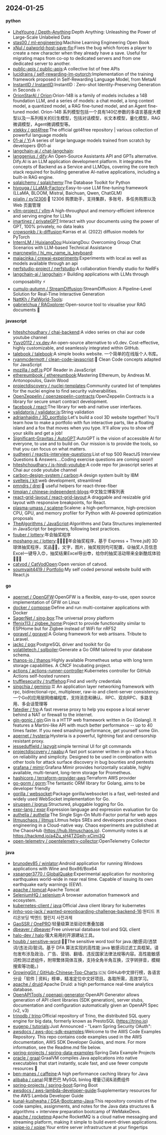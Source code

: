 ## 2024-01-25

#### python
* [LiheYoung / Depth-Anything](https://github.com/LiheYoung/Depth-Anything):Depth Anything: Unleashing the Power of Large-Scale Unlabeled Data
* [stas00 / ml-engineering](https://github.com/stas00/ml-engineering):Machine Learning Engineering Open Book
* [xNul / palworld-host-save-fix](https://github.com/xNul/palworld-host-save-fix):Fixes the bug which forces a player to create a new character when they already have a save. Useful for migrating maps from co-op to dedicated servers and from one dedicated server to another.
* [public-apis / public-apis](https://github.com/public-apis/public-apis):A collective list of free APIs
* [lucidrains / self-rewarding-lm-pytorch](https://github.com/lucidrains/self-rewarding-lm-pytorch):Implementation of the training framework proposed in Self-Rewarding Language Model, from MetaAI
* [InstantID / InstantID](https://github.com/InstantID/InstantID):InstantID : Zero-shot Identity-Preserving Generation in Seconds 🔥
* [OrionStarAI / Orion](https://github.com/OrionStarAI/Orion):Orion-14B is a family of models includes a 14B foundation LLM, and a series of models: a chat model, a long context model, a quantized model, a RAG fine-tuned model, and an Agent fine-tuned model. Orion-14B 系列模型包括一个具有140亿参数的多语言基座大模型以及一系列相关的衍生模型，包括对话模型，长文本模型，量化模型，RAG微调模型，Agent微调模型等。
* [xtekky / gpt4free](https://github.com/xtekky/gpt4free):The official gpt4free repository | various collection of powerful language models
* [01-ai / Yi](https://github.com/01-ai/Yi):A series of large language models trained from scratch by developers @01-ai
* [langchain-ai / chat-langchain](https://github.com/langchain-ai/chat-langchain):
* [langgenius / dify](https://github.com/langgenius/dify):An Open-Source Assistants API and GPTs alternative. Dify.AI is an LLM application development platform. It integrates the concepts of Backend as a Service and LLMOps, covering the core tech stack required for building generative AI-native applications, including a built-in RAG engine.
* [sqlalchemy / sqlalchemy](https://github.com/sqlalchemy/sqlalchemy):The Database Toolkit for Python
* [hiyouga / LLaMA-Factory](https://github.com/hiyouga/LLaMA-Factory):Easy-to-use LLM fine-tuning framework (LLaMA, BLOOM, Mistral, Baichuan, Qwen, ChatGLM)
* [pjialin / py12306](https://github.com/pjialin/py12306):🚂 12306 购票助手，支持集群，多账号，多任务购票以及 Web 页面管理
* [vllm-project / vllm](https://github.com/vllm-project/vllm):A high-throughput and memory-efficient inference and serving engine for LLMs
* [imartinez / privateGPT](https://github.com/imartinez/privateGPT):Interact with your documents using the power of GPT, 100% privately, no data leaks
* [crowsonkb / k-diffusion](https://github.com/crowsonkb/k-diffusion):Karras et al. (2022) diffusion models for PyTorch
* [InternLM / HuixiangDou](https://github.com/InternLM/HuixiangDou):HuixiangDou: Overcoming Group Chat Scenarios with LLM-based Technical Assistance
* [marcnewlin / hi_my_name_is_keyboard](https://github.com/marcnewlin/hi_my_name_is_keyboard):
* [majacinka / crewai-experiments](https://github.com/majacinka/crewai-experiments):Experiments with local as well as models available through an api
* [nerfstudio-project / nerfstudio](https://github.com/nerfstudio-project/nerfstudio):A collaboration friendly studio for NeRFs
* [langchain-ai / langchain](https://github.com/langchain-ai/langchain):⚡ Building applications with LLMs through composability ⚡
* [cumulo-autumn / StreamDiffusion](https://github.com/cumulo-autumn/StreamDiffusion):StreamDiffusion: A Pipeline-Level Solution for Real-Time Interactive Generation
* [NattKh / PalWorld-Tools](https://github.com/NattKh/PalWorld-Tools):
* [gabrielchua / RAGxplorer](https://github.com/gabrielchua/RAGxplorer):Open-source tool to visualise your RAG documents 🔮

#### javascript
* [hiteshchoudhary / chai-backend](https://github.com/hiteshchoudhary/chai-backend):A video series on chai aur code youtube channel
* [Yuyz0112 / vx.dev](https://github.com/Yuyz0112/vx.dev):An open-source alternative to v0.dev. Cost-effective, highly customizable, and seamlessly integrated within GitHub.
* [talebook / talebook](https://github.com/talebook/talebook):A simple books website. 一个简单的在线版个人书库。
* [ryanmcdermott / clean-code-javascript](https://github.com/ryanmcdermott/clean-code-javascript):🛁 Clean Code concepts adapted for JavaScript
* [mozilla / pdf.js](https://github.com/mozilla/pdf.js):PDF Reader in JavaScript
* [ethereumbook / ethereumbook](https://github.com/ethereumbook/ethereumbook):Mastering Ethereum, by Andreas M. Antonopoulos, Gavin Wood
* [projectdiscovery / nuclei-templates](https://github.com/projectdiscovery/nuclei-templates):Community curated list of templates for the nuclei engine to find security vulnerabilities.
* [OpenZeppelin / openzeppelin-contracts](https://github.com/OpenZeppelin/openzeppelin-contracts):OpenZeppelin Contracts is a library for secure smart contract development.
* [facebook / react](https://github.com/facebook/react):The library for web and native user interfaces.
* [validatorjs / validator.js](https://github.com/validatorjs/validator.js):String validation
* [adrianhajdin / 3D_portfolio](https://github.com/adrianhajdin/3D_portfolio):Let's build a cool 3D website together! You'll learn how to make a portfolio with fun interactive parts, like a floating island and a fox that moves when you type. It'll allow you to show off your skills and get a job!
* [Significant-Gravitas / AutoGPT](https://github.com/Significant-Gravitas/AutoGPT):AutoGPT is the vision of accessible AI for everyone, to use and to build on. Our mission is to provide the tools, so that you can focus on what matters.
* [sudheerj / reactjs-interview-questions](https://github.com/sudheerj/reactjs-interview-questions):List of top 500 ReactJS Interview Questions & Answers....Coding exercise questions are coming soon!!
* [hiteshchoudhary / js-hindi-youtube](https://github.com/hiteshchoudhary/js-hindi-youtube):A code repo for javascript series at Chai aur code youtube channel
* [carbon-design-system / carbon](https://github.com/carbon-design-system/carbon):A design system built by IBM
* [sveltejs / kit](https://github.com/sveltejs/kit):web development, streamlined
* [pmndrs / drei](https://github.com/pmndrs/drei):🥉 useful helpers for react-three-fiber
* [timqian / chinese-independent-blogs](https://github.com/timqian/chinese-independent-blogs):中文独立博客列表
* [react-grid-layout / react-grid-layout](https://github.com/react-grid-layout/react-grid-layout):A draggable and resizable grid layout with responsive breakpoints, for React.
* [plasma-umass / scalene](https://github.com/plasma-umass/scalene):Scalene: a high-performance, high-precision CPU, GPU, and memory profiler for Python with AI-powered optimization proposals
* [TheAlgorithms / JavaScript](https://github.com/TheAlgorithms/JavaScript):Algorithms and Data Structures implemented in JavaScript for beginners, following best practices.
* [fouber / lottery](https://github.com/fouber/lottery):年会抽奖程序
* [moshang-xc / lottery](https://github.com/moshang-xc/lottery):🎉🌟✨🎈年会抽奖程序，基于 Express + Three.js的 3D 球体抽奖程序，奖品🧧🎁，文字，图片，抽奖规则均可配置，😜抽奖人员信息Excel一键导入😍，抽奖结果Excel导出😎，给你的抽奖活动带来全新酷炫体验🚀🚀🚀
* [catvod / CatVodOpen](https://github.com/catvod/CatVodOpen):Open version of catvod.
* [soumyajit4419 / Portfolio](https://github.com/soumyajit4419/Portfolio):My self coded personal website build with React.js

#### go
* [apernet / OpenGFW](https://github.com/apernet/OpenGFW):OpenGFW is a flexible, easy-to-use, open source implementation of GFW on Linux
* [docker / compose](https://github.com/docker/compose):Define and run multi-container applications with Docker
* [SagerNet / sing-box](https://github.com/SagerNet/sing-box):The universal proxy platform
* [ffenix113 / zigbee_home](https://github.com/ffenix113/zigbee_home):Project to provide functionality similar to ESPHome but for Zigbee instead of WiFi for nRF52
* [goravel / goravel](https://github.com/goravel/goravel):A Golang framework for web artisans. Tribute to Laravel.
* [jackc / pgx](https://github.com/jackc/pgx):PostgreSQL driver and toolkit for Go
* [volatiletech / sqlboiler](https://github.com/volatiletech/sqlboiler):Generate a Go ORM tailored to your database schema.
* [thanos-io / thanos](https://github.com/thanos-io/thanos):Highly available Prometheus setup with long term storage capabilities. A CNCF Incubating project.
* [actions / actions-runner-controller](https://github.com/actions/actions-runner-controller):Kubernetes controller for GitHub Actions self-hosted runners
* [trufflesecurity / trufflehog](https://github.com/trufflesecurity/trufflehog):Find and verify credentials
* [singchia / geminio](https://github.com/singchia/geminio):♊️ An application layer networking framework with rpc, bidirectional-rpc, multiplexer, raw-io and client-server consistency. 一个Go的应用层网络编程库，支持消息和确认、RPC、双向RPC、多路复用、多会话管理等
* [fatedier / frp](https://github.com/fatedier/frp):A fast reverse proxy to help you expose a local server behind a NAT or firewall to the internet.
* [gin-gonic / gin](https://github.com/gin-gonic/gin):Gin is a HTTP web framework written in Go (Golang). It features a Martini-like API with much better performance -- up to 40 times faster. If you need smashing performance, get yourself some Gin.
* [apernet / hysteria](https://github.com/apernet/hysteria):Hysteria is a powerful, lightning fast and censorship resistant proxy.
* [jesseduffield / lazygit](https://github.com/jesseduffield/lazygit):simple terminal UI for git commands
* [projectdiscovery / naabu](https://github.com/projectdiscovery/naabu):A fast port scanner written in go with a focus on reliability and simplicity. Designed to be used in combination with other tools for attack surface discovery in bug bounties and pentests
* [grafana / mimir](https://github.com/grafana/mimir):Grafana Mimir provides horizontally scalable, highly available, multi-tenant, long-term storage for Prometheus.
* [hashicorp / terraform-provider-aws](https://github.com/hashicorp/terraform-provider-aws):Terraform AWS provider
* [go-gorm / gorm](https://github.com/go-gorm/gorm):The fantastic ORM library for Golang, aims to be developer friendly
* [gorilla / websocket](https://github.com/gorilla/websocket):Package gorilla/websocket is a fast, well-tested and widely used WebSocket implementation for Go.
* [sirupsen / logrus](https://github.com/sirupsen/logrus):Structured, pluggable logging for Go.
* [expr-lang / expr](https://github.com/expr-lang/expr):Expression language and expression evaluation for Go
* [authelia / authelia](https://github.com/authelia/authelia):The Single Sign-On Multi-Factor portal for web apps
* [litmuschaos / litmus](https://github.com/litmuschaos/litmus):Litmus helps SREs and developers practice chaos engineering in a Cloud-native way. Chaos experiments are published at the ChaosHub (https://hub.litmuschaos.io). Community notes is at https://hackmd.io/a4Zu_sH4TZGeih-xCimi3Q
* [open-telemetry / opentelemetry-collector](https://github.com/open-telemetry/opentelemetry-collector):OpenTelemetry Collector

#### java
* [brunodev85 / winlator](https://github.com/brunodev85/winlator):Android application for running Windows applications with Wine and Box86/Box64
* [xspanger3770 / GlobalQuake](https://github.com/xspanger3770/GlobalQuake):Experimental application for monitoring earthquakes world-wide in near real time. Capable of issuing its own earthquake early warnings (EEW).
* [apache / tomcat](https://github.com/apache/tomcat):Apache Tomcat
* [SeleniumHQ / selenium](https://github.com/SeleniumHQ/selenium):A browser automation framework and ecosystem.
* [kubernetes-client / java](https://github.com/kubernetes-client/java):Official Java client library for kubernetes
* [jinho-yoo-jack / wanted-preonboarding-challenge-backend-16](https://github.com/jinho-yoo-jack/wanted-preonboarding-challenge-backend-16):원티드 프리온보딩 백엔드 챌린지 사전과제
* [GaoSSR / OnePRO](https://github.com/GaoSSR/OnePRO):轻量级算法驱动优惠叠加器
* [dbeaver / dbeaver](https://github.com/dbeaver/dbeaver):Free universal database tool and SQL client
* [halo-dev / halo](https://github.com/halo-dev/halo):强大易用的开源建站工具。
* [houbb / sensitive-word](https://github.com/houbb/sensitive-word):👮‍♂️The sensitive word tool for java.(敏感词/违禁词/违法词/脏词。基于 DFA 算法实现的高性能 java 敏感词过滤工具框架。请勿发布涉及政治、广告、营销、翻墙、违反国家法律法规等内容。高性能敏感词检测过滤组件，附带繁体简体互换，支持全角半角互换，汉字转拼音，模糊搜索等功能。)
* [GrowingGit / GitHub-Chinese-Top-Charts](https://github.com/GrowingGit/GitHub-Chinese-Top-Charts):🇨🇳 GitHub中文排行榜，各语言分设「软件 | 资料」榜单，精准定位中文好项目。各取所需，高效学习。
* [apache / druid](https://github.com/apache/druid):Apache Druid: a high performance real-time analytics database.
* [OpenAPITools / openapi-generator](https://github.com/OpenAPITools/openapi-generator):OpenAPI Generator allows generation of API client libraries (SDK generation), server stubs, documentation and configuration automatically given an OpenAPI Spec (v2, v3)
* [trinodb / trino](https://github.com/trinodb/trino):Official repository of Trino, the distributed SQL query engine for big data, formerly known as PrestoSQL (https://trino.io)
* [eugenp / tutorials](https://github.com/eugenp/tutorials):Just Announced - "Learn Spring Security OAuth":
* [awsdocs / aws-doc-sdk-examples](https://github.com/awsdocs/aws-doc-sdk-examples):Welcome to the AWS Code Examples Repository. This repo contains code examples used in the AWS documentation, AWS SDK Developer Guides, and more. For more information, see the Readme.md file below.
* [spring-projects / spring-data-examples](https://github.com/spring-projects/spring-data-examples):Spring Data Example Projects
* [oracle / graal](https://github.com/oracle/graal):GraalVM compiles Java applications into native executables that start instantly, scale fast, and use fewer compute resources 🚀
* [ben-manes / caffeine](https://github.com/ben-manes/caffeine):A high performance caching library for Java
* [alibaba / canal](https://github.com/alibaba/canal):阿里巴巴 MySQL binlog 增量订阅&消费组件
* [spring-projects / spring-boot](https://github.com/spring-projects/spring-boot):Spring Boot
* [awsdocs / aws-lambda-developer-guide](https://github.com/awsdocs/aws-lambda-developer-guide):Supplementary resources for the AWS Lambda Developer Guide
* [kunal-kushwaha / DSA-Bootcamp-Java](https://github.com/kunal-kushwaha/DSA-Bootcamp-Java):This repository consists of the code samples, assignments, and notes for the Java data structures & algorithms + interview preparation bootcamp of WeMakeDevs.
* [apache / rocketmq](https://github.com/apache/rocketmq):Apache RocketMQ is a cloud native messaging and streaming platform, making it simple to build event-driven applications.
* [xpipe-io / xpipe](https://github.com/xpipe-io/xpipe):Your entire server infrastructure at your fingertips
